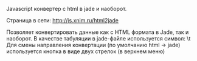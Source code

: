 Javascript конвертер с html в jade и наоборот.

Страница в сети: http://js.xnim.ru/html2jade

Позволяет конвертировать данные как с HTML формата в Jade, так и наоборот. В качестве табуляции в jade-файле используется символ: \t
Для смены направления конвертации (по умолчанию html -> jade) используется кнопка в виде двух стрелок (в верхнем меню)